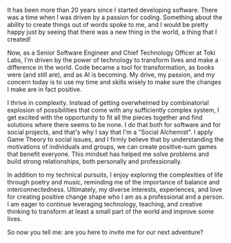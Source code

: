 It has been more than 20 years since I started developing software. There was a time when I was driven by a passion for coding. Something about the ability to create things out of words spoke to me, and I would be pretty happy just by seeing that there was a new thing in the world, a thing that I created!

Now, as a Senior Software Engineer and Chief Technology Officer at Toki Labs, I'm driven by the power of technology to transform lives and make a difference in the world. Code became a tool for transformation, as books were (and still are), and as AI is becoming. My drive, my passion, and my concern today is to use my time and skills wisely to make sure the changes I make are in fact positive.

<!-- Sometimes that's as simples and contributing to an open-source project, sometimes it means getting out of my desk to do something in the physical world.  I've contributed to several open-source projects like Storybook, Sass, Stylus, and Marko. But my favorite thing is to learn and help other people learn.

I'm always trying to optimize how I learn and that led me to launch a mentorship program for disadvantaged individuals, helping them become developers by teaching them how to learn. With over 50 mentees, I've witnessed the impact of teaching others to become self-learners and problem-solvers. Empowering people to unlock their potential has been a deeply rewarding experience. -->

I thrive in complexity. Instead of getting overwhelmed by combinatorial explosion of possibilities that come with any sufficiently complex system, I get excited with the opportunity to fit all the pieces together and find solutions where there seems to be none. I do that both for software and for social projects, and that's why I say that I'm a "Social Alchemist". I apply Game Theory to social issues, and I firmly believe that by understanding the motivations of individuals and groups, we can create positive-sum games that benefit everyone. This mindset has helped me solve problems and build strong relationships, both personally and professionally.

In addition to my technical pursuits, I enjoy exploring the complexities of life through poetry and music, reminding me of the importance of balance and interconnectedness. Ultimately, my diverse interests, experiences, and love for creating positive change shape who I am as a professional and a person. I am eager to continue leveraging technology, teaching, and creative thinking to transform at least a small part of the world and improve some lives.

So now you tell me: are you here to invite me for our next adventure?
